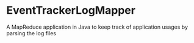 # EventTrackerLogMapper
A MapReduce application in Java to keep track of application usages by parsing the log files
